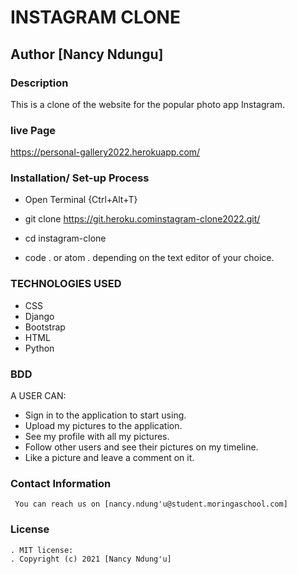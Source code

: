 # INSTAGRAM CLONE
## Author [Nancy Ndungu]

### Description


This is a clone of the website for the popular photo app Instagram.

### live Page
https://personal-gallery2022.herokuapp.com/

### Installation/ Set-up Process
* Open Terminal {Ctrl+Alt+T}

* git clone https://git.heroku.cominstagram-clone2022.git/

* cd instagram-clone
* code . or atom . depending on the text editor of your choice.

### TECHNOLOGIES USED
  * CSS
  * Django
  * Bootstrap
  * HTML
  * Python

### BDD
A USER CAN:
*  Sign in to the application to start using.
*  Upload my pictures to the application.
*  See my profile with all my pictures.
*  Follow other users and see their pictures on my timeline.
*  Like a picture and leave a comment on it.

### Contact Information
     You can reach us on [nancy.ndung'u@student.moringaschool.com] 

### License
    . MIT license:
    . Copyright (c) 2021 [Nancy Ndung'u]
